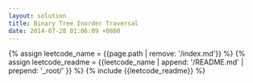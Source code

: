 ```yaml
---
layout: solution
title: Binary Tree Inorder Traversal
date: 2014-07-28 01:06:09 +0800
---
```

{% assign leetcode_name = {{page.path | remove: '/index.md'}}  %}
{% assign leetcode_readme = {{leetcode_name | append: '/README.md' | prepend: '_root/' }}  %}
{% include {{leetcode_readme}} %}
